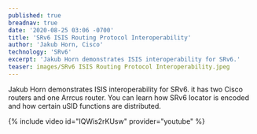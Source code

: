 ```yaml
---
published: true
breadnav: true
date: '2020-08-25 03:06 -0700'
title: 'SRv6 ISIS Routing Protocol Interoperability'
author: 'Jakub Horn, Cisco'
technology: 'SRv6'
excerpt: 'Jakub Horn demonstrates ISIS interoperability for SRv6.'
teaser: images/SRv6 ISIS Routing Protocol Interoperability.jpeg
---    
```

Jakub Horn demonstrates ISIS interoperability for SRv6. it has two Cisco routers and one Arrcus router. You can learn how SRv6 locator is encoded and how certain uSID functions are distributed.

{% include video id="IQWis2rKUsw" provider="youtube" %}
